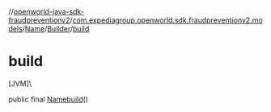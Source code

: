 //[openworld-java-sdk-fraudpreventionv2](../../../../index.md)/[com.expediagroup.openworld.sdk.fraudpreventionv2.models](../../index.md)/[Name](../index.md)/[Builder](index.md)/[build](build.md)

# build

[JVM]\

public final [Name](../index.md)[build](build.md)()
